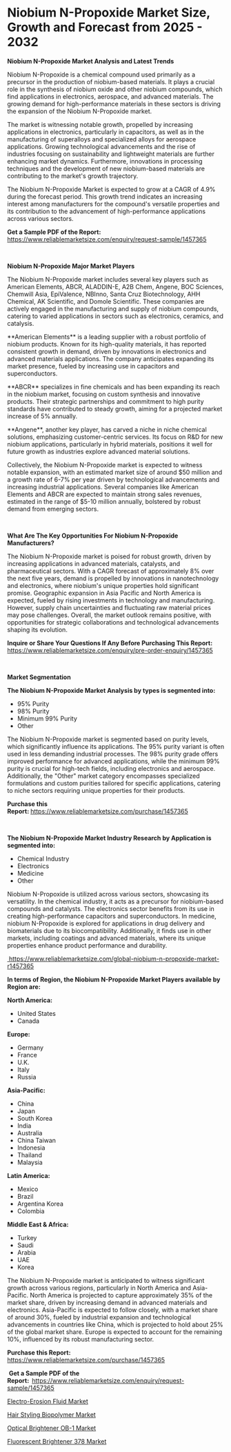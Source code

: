 <p><h1>Niobium N-Propoxide Market Size, Growth and Forecast from 2025 - 2032</h1></p><p><strong>Niobium N-Propoxide Market Analysis and Latest Trends</strong></p>
<p><p>Niobium N-Propoxide is a chemical compound used primarily as a precursor in the production of niobium-based materials. It plays a crucial role in the synthesis of niobium oxide and other niobium compounds, which find applications in electronics, aerospace, and advanced materials. The growing demand for high-performance materials in these sectors is driving the expansion of the Niobium N-Propoxide market.</p><p>The market is witnessing notable growth, propelled by increasing applications in electronics, particularly in capacitors, as well as in the manufacturing of superalloys and specialized alloys for aerospace applications. Growing technological advancements and the rise of industries focusing on sustainability and lightweight materials are further enhancing market dynamics. Furthermore, innovations in processing techniques and the development of new niobium-based materials are contributing to the market's growth trajectory.</p><p>The Niobium N-Propoxide Market is expected to grow at a CAGR of 4.9% during the forecast period. This growth trend indicates an increasing interest among manufacturers for the compound's versatile properties and its contribution to the advancement of high-performance applications across various sectors.</p></p>
<p><strong>Get a Sample PDF of the Report:&nbsp;</strong> <a href="https://www.reliablemarketsize.com/enquiry/request-sample/1457365?utm_campaign=2005&utm_medium=2&utm_source=Github&utm_content=ia&utm_term=30032025&utm_id=niobium-n-propoxide">https://www.reliablemarketsize.com/enquiry/request-sample/1457365</a></p>
<p>&nbsp;</p>
<p><strong>Niobium N-Propoxide Major Market Players</strong></p>
<p><p>The Niobium N-Propoxide market includes several key players such as American Elements, ABCR, ALADDIN-E, A2B Chem, Angene, BOC Sciences, Chemwill Asia, EpiValence, NBInno, Santa Cruz Biotechnology, AHH Chemical, AK Scientific, and Domole Scientific. These companies are actively engaged in the manufacturing and supply of niobium compounds, catering to varied applications in sectors such as electronics, ceramics, and catalysis.</p><p>**American Elements** is a leading supplier with a robust portfolio of niobium products. Known for its high-quality materials, it has reported consistent growth in demand, driven by innovations in electronics and advanced materials applications. The company anticipates expanding its market presence, fueled by increasing use in capacitors and superconductors.</p><p>**ABCR** specializes in fine chemicals and has been expanding its reach in the niobium market, focusing on custom synthesis and innovative products. Their strategic partnerships and commitment to high purity standards have contributed to steady growth, aiming for a projected market increase of 5% annually.</p><p>**Angene**, another key player, has carved a niche in niche chemical solutions, emphasizing customer-centric services. Its focus on R&D for new niobium applications, particularly in hybrid materials, positions it well for future growth as industries explore advanced material solutions.</p><p>Collectively, the Niobium N-Propoxide market is expected to witness notable expansion, with an estimated market size of around $50 million and a growth rate of 6-7% per year driven by technological advancements and increasing industrial applications. Several companies like American Elements and ABCR are expected to maintain strong sales revenues, estimated in the range of $5-10 million annually, bolstered by robust demand from emerging sectors.</p></p>
<p>&nbsp;</p>
<p><strong>What Are The Key Opportunities For Niobium N-Propoxide Manufacturers?</strong></p>
<p><p>The Niobium N-Propoxide market is poised for robust growth, driven by increasing applications in advanced materials, catalysts, and pharmaceutical sectors. With a CAGR forecast of approximately 8% over the next five years, demand is propelled by innovations in nanotechnology and electronics, where niobium's unique properties hold significant promise. Geographic expansion in Asia Pacific and North America is expected, fueled by rising investments in technology and manufacturing. However, supply chain uncertainties and fluctuating raw material prices may pose challenges. Overall, the market outlook remains positive, with opportunities for strategic collaborations and technological advancements shaping its evolution.</p></p>
<p><strong>Inquire or Share Your Questions If Any Before Purchasing This Report:</strong> <a href="https://www.reliablemarketsize.com/enquiry/pre-order-enquiry/1457365?utm_campaign=2005&utm_medium=2&utm_source=Github&utm_content=ia&utm_term=30032025&utm_id=niobium-n-propoxide">https://www.reliablemarketsize.com/enquiry/pre-order-enquiry/1457365</a></p>
<p>&nbsp;</p>
<p><strong>Market Segmentation</strong></p>
<p><strong>The Niobium N-Propoxide Market Analysis by types is segmented into:</strong></p>
<p><ul><li>95% Purity</li><li>98% Purity</li><li>Minimum 99% Purity</li><li>Other</li></ul></p>
<p><p>The Niobium N-Propoxide market is segmented based on purity levels, which significantly influence its applications. The 95% purity variant is often used in less demanding industrial processes. The 98% purity grade offers improved performance for advanced applications, while the minimum 99% purity is crucial for high-tech fields, including electronics and aerospace. Additionally, the "Other" market category encompasses specialized formulations and custom purities tailored for specific applications, catering to niche sectors requiring unique properties for their products.</p></p>
<p><strong>Purchase this Report:&nbsp;</strong><a href="https://www.reliablemarketsize.com/purchase/1457365?utm_campaign=2005&utm_medium=2&utm_source=Github&utm_content=ia&utm_term=30032025&utm_id=niobium-n-propoxide">https://www.reliablemarketsize.com/purchase/1457365</a></p>
<p>&nbsp;</p>
<p><strong>The Niobium N-Propoxide Market Industry Research by Application is segmented into:</strong></p>
<p><ul><li>Chemical Industry</li><li>Electronics</li><li>Medicine</li><li>Other</li></ul></p>
<p><p>Niobium N-Propoxide is utilized across various sectors, showcasing its versatility. In the chemical industry, it acts as a precursor for niobium-based compounds and catalysts. The electronics sector benefits from its use in creating high-performance capacitors and superconductors. In medicine, niobium N-Propoxide is explored for applications in drug delivery and biomaterials due to its biocompatibility. Additionally, it finds use in other markets, including coatings and advanced materials, where its unique properties enhance product performance and durability.</p></p>
<p><a href="https://www.reliablemarketsize.com/global-niobium-n-propoxide-market-r1457365?utm_campaign=2005&utm_medium=2&utm_source=Github&utm_content=ia&utm_term=30032025&utm_id=niobium-n-propoxide">&nbsp;https://www.reliablemarketsize.com/global-niobium-n-propoxide-market-r1457365</a></p>
<p><strong>In terms of Region, the Niobium N-Propoxide Market Players available by Region are:</strong></p>
<p>
    <p> <strong> North America: </strong>
        <ul>
            <li>United States</li>
            <li>Canada</li>
        </ul>
        </p> 
    <p> <strong> Europe: </strong>
        <ul>
            <li>Germany</li>
            <li>France</li>
            <li>U.K.</li>
            <li>Italy</li>
            <li>Russia</li>
        </ul>
        </p> 
    <p> <strong> Asia-Pacific: </strong>
        <ul>
            <li>China</li>
            <li>Japan</li>
            <li>South Korea</li>
            <li>India</li>
            <li>Australia</li>
            <li>China Taiwan</li>
            <li>Indonesia</li>
            <li>Thailand</li>
            <li>Malaysia</li>
        </ul>
        </p> 
    <p> <strong> Latin America: </strong>
        <ul>
            <li>Mexico</li>
            <li>Brazil</li>
            <li>Argentina Korea</li>
            <li>Colombia</li>
        </ul>
        </p> 
    <p> <strong> Middle East & Africa: </strong>
        <ul>
            <li>Turkey</li>
            <li>Saudi</li>
            <li>Arabia</li>
            <li>UAE</li>
            <li>Korea</li>
        </ul>
    </p>
    </p>
<p><p>The Niobium N-Propoxide market is anticipated to witness significant growth across various regions, particularly in North America and Asia-Pacific. North America is projected to capture approximately 35% of the market share, driven by increasing demand in advanced materials and electronics. Asia-Pacific is expected to follow closely, with a market share of around 30%, fueled by industrial expansion and technological advancements in countries like China, which is projected to hold about 25% of the global market share. Europe is expected to account for the remaining 10%, influenced by its robust manufacturing sector.</p></p>
<p><strong>Purchase this Report: </strong><a href="https://www.reliablemarketsize.com/purchase/1457365?utm_campaign=2005&utm_medium=2&utm_source=Github&utm_content=ia&utm_term=30032025&utm_id=niobium-n-propoxide">https://www.reliablemarketsize.com/purchase/1457365</a></p>
<p>&nbsp;<strong>Get a Sample PDF of the Report:&nbsp;&nbsp;</strong><a href="https://www.reliablemarketsize.com/enquiry/request-sample/1457365?utm_campaign=2005&utm_medium=2&utm_source=Github&utm_content=ia&utm_term=30032025&utm_id=niobium-n-propoxide">https://www.reliablemarketsize.com/enquiry/request-sample/1457365</a></p>
<p><strong></strong></p>
<p><p><a href="https://github.com/lylyparadise/Market-Research-Report-List-6/blob/main/electro-erosion-fluid-market.md?utm_campaign=2005&utm_medium=2&utm_source=Github&utm_content=ia&utm_term=30032025&utm_id=niobium-n-propoxide">Electro-Erosion Fluid Market</a></p><p><a href="https://github.com/BrandonBrown3773/Market-Research-Report-List-1/blob/main/hair-styling-biopolymer-market.md?utm_campaign=2005&utm_medium=2&utm_source=Github&utm_content=ia&utm_term=30032025&utm_id=niobium-n-propoxide">Hair Styling Biopolymer Market</a></p><p><a href="https://github.com/kakeryttri0c/Market-Research-Report-List-1/blob/main/optical-brightener-ob-1-market.md?utm_campaign=2005&utm_medium=2&utm_source=Github&utm_content=ia&utm_term=30032025&utm_id=niobium-n-propoxide">Optical Brightener OB-1 Market</a></p><p><a href="https://github.com/sleeprudantf/Market-Research-Report-List-1/blob/main/fluorescent-brightener-378-market.md?utm_campaign=2005&utm_medium=2&utm_source=Github&utm_content=ia&utm_term=30032025&utm_id=niobium-n-propoxide">Fluorescent Brightener 378 Market</a></p></p>